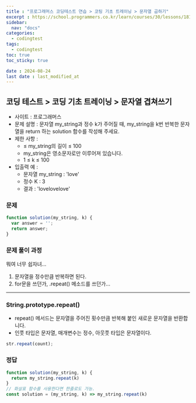 ```yaml
---
title : "프로그래머스 코딩테스트 연습 > 코팅 기초 트레이닝 > 문자열 곱하기"
excerpt : https://school.programmers.co.kr/learn/courses/30/lessons/181940
sidebar:
  nav: "docs"
categories:
  - codingtest
tags:
  - codingtest
toc: true
toc_sticky: true

date : 2024-08-24
last date : last_modified_at
---
```


## 코딩 테스트 > 코딩 기초 트레이닝 > 문자열 겹쳐쓰기
- 사이트 : 프로그래머스
- 문제 설명 : 문자열 my_string과 정수 k가 주어질 때, my_string을 k번 반복한 문자열을 return 하는 solution 함수를 작성해 주세요.
- 제한 사항 :
    -  ≤ my_string의 길이 ≤ 100 
    - my_string은 영소문자로만 이루어져 있습니다. 
    - 1 ≤ k ≤ 100
- 입출력 예 :
    - 문자열 my_string : 'love'
    - 정수 K : 3
    - 결과 : 'lovelovelove'





### 문제
```javascript
function solution(my_string, k) {
  var answer = '';
  return answer;
}

```


### 문제 풀이 과정
뭐여 너무 쉽자녀...

1. 문자열을 정수만큼 반복하면 된다.
2. for문을 쓰던가, .repeat() 메소드를 쓰던가...

<hr>

### String.prototype.repeat()
- repeat() 메서드는 문자열을 주어진 횟수만큼 반복해 붙인 새로운 문자열을 반환합니다.
- 인풋 타입은 문자열, 매개변수는 정수, 아웃풋 타입은 문자열이다.
```javascript
str.repeat(count);
```


### 정답

```javascript
function solution(my_string, k) {
  return my_string.repeat(k)
}
// 화살표 함수를 사용한다면 한줄로도 가능.
const solution = (my_string, k) => my_string.repeat(k)

```


